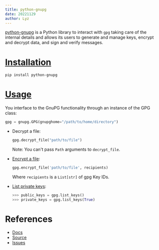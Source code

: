 ```yaml
---
title: python-gnupg
date: 20221129
author: Lyz
---
```


[python-gnupg](https://github.com/vsajip/python-gnupg) is a Python library to
interact with `gpg` taking care of the internal details and allows its users to
generate and manage keys, encrypt and decrypt data, and sign and verify
messages.

# [Installation](https://github.com/vsajip/python-gnupg#installing-from-pypi)

```bash
pip install python-gnupg
```

# [Usage](https://gnupg.readthedocs.io/en/latest/#getting-started)

You interface to the GnuPG functionality through an instance of the GPG class:

```python
gpg = gnupg.GPG(gnupghome="/path/to/home/directory")
```

- Decrypt a file:

  ```python
  gpg.decrypt_file("path/to/file")
  ```

  Note: You can't pass `Path` arguments to `decrypt_file`.

- [Encrypt a file](https://gnupg.readthedocs.io/en/latest/#encryption):

  ```python
  gpg.encrypt_file('path/to/file', recipients)
  ```

  Where `recipients` is a `List[str]` of gpg Key IDs.

- [List private keys](https://gnupg.readthedocs.io/en/latest/index.html?highlight=list%20private#listing-keys):

  ```python
  >>> public_keys = gpg.list_keys()
  >>> private_keys = gpg.list_keys(True)
  ```

# References

- [Docs](https://gnupg.readthedocs.io/en/latest/)
- [Source](https://github.com/vsajip/python-gnupg)
- [Issues](https://github.com/vsajip/python-gnupg/issues)
